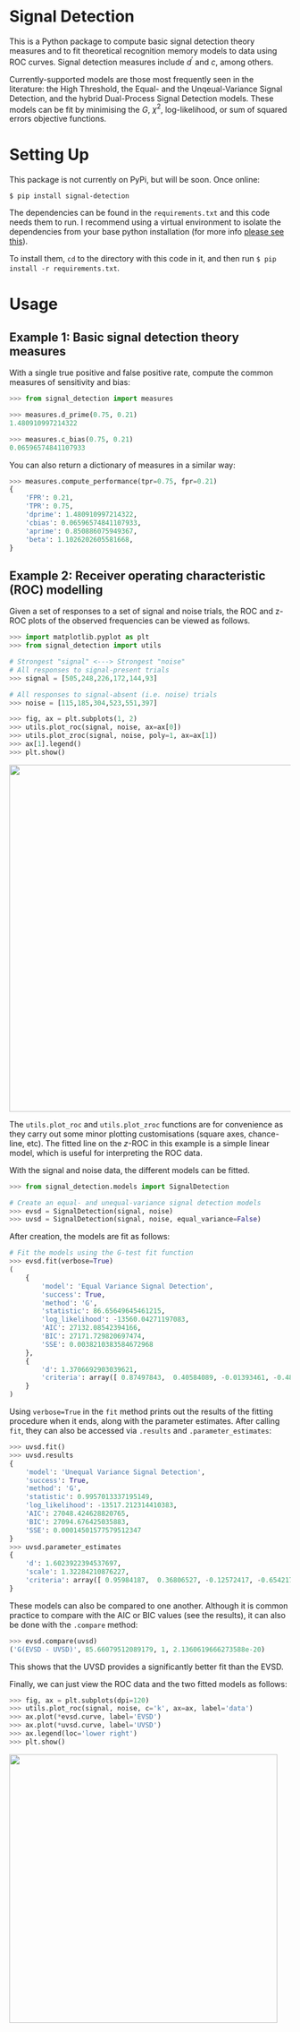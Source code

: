 # Signal Detection

This is a Python package to compute basic signal detection theory measures and to fit theoretical recognition memory models to data using ROC curves. Signal detection measures include $d^\prime$ and $c$, among others.

Currently-supported models are those most frequently seen in the literature: the High Threshold, the Equal- and the Unqeual-Variance Signal Detection, and the hybrid Dual-Process Signal Detection models. These models can be fit by minimising the $G$, $\chi^2$, log-likelihood, or sum of squared errors objective functions.

# Setting Up
This package is not currently on PyPi, but will be soon. Once online:

```$ pip install signal-detection```

The dependencies can be found in the `requirements.txt` and this code needs them to run. I recommend using a virtual environment to isolate the dependencies from your base python installation (for more info [please see this](https://packaging.python.org/guides/installing-using-pip-and-virtual-environments/)).

To install them, `cd` to the directory with this code in it, and then run `$ pip install -r requirements.txt`.

# Usage

## Example 1: Basic signal detection theory measures
With a single true positive and false positive rate, compute the common measures of sensitivity and bias:

```python
>>> from signal_detection import measures

>>> measures.d_prime(0.75, 0.21)
1.480910997214322

>>> measures.c_bias(0.75, 0.21)
0.06596574841107933
```
You can also return a dictionary of measures in a similar way:
```python
>>> measures.compute_performance(tpr=0.75, fpr=0.21)
{
    'FPR': 0.21,
    'TPR': 0.75,
    'dprime': 1.480910997214322,
    'cbias': 0.06596574841107933,
    'aprime': 0.850886075949367,
    'beta': 1.1026202605581668,
}
```

## Example 2: Receiver operating characteristic (ROC) modelling
Given a set of responses to a set of signal and noise trials, the ROC and z-ROC plots of the observed frequencies can be viewed as follows.

```python
>>> import matplotlib.pyplot as plt
>>> from signal_detection import utils

# Strongest "signal" <---> Strongest "noise"
# All responses to signal-present trials
>>> signal = [505,248,226,172,144,93]

# All responses to signal-absent (i.e. noise) trials
>>> noise = [115,185,304,523,551,397]

>>> fig, ax = plt.subplots(1, 2)
>>> utils.plot_roc(signal, noise, ax=ax[0])
>>> utils.plot_zroc(signal, noise, poly=1, ax=ax[1])
>>> ax[1].legend()
>>> plt.show()
```
<img src="https://github.com/lcdunne/signal-detection/raw/develop/example/example_ROC_zROC.png" alt="" width="620">

The `utils.plot_roc` and `utils.plot_zroc` functions are for convenience as 
they carry out some minor plotting customisations (square axes, chance-line, 
etc). The fitted line on the *z*-ROC in this example is a simple linear model, 
which is useful for interpreting the ROC data.

With the signal and noise data, the different models can be fitted.

```python
>>> from signal_detection.models import SignalDetection

# Create an equal- and unequal-variance signal detection models
>>> evsd = SignalDetection(signal, noise)
>>> uvsd = SignalDetection(signal, noise, equal_variance=False)
```

After creation, the models are fit as follows:

```python
# Fit the models using the G-test fit function
>>> evsd.fit(verbose=True)
(
    {
        'model': 'Equal Variance Signal Detection',
        'success': True,
        'method': 'G',
        'statistic': 86.65649645461215,
        'log_likelihood': -13560.04271197083,
        'AIC': 27132.08542394166,
        'BIC': 27171.729820697474,
        'SSE': 0.0038210383584672968
    },
    {
        'd': 1.3706692903039621,
        'criteria': array([ 0.87497843,  0.40584089, -0.01393461, -0.48919362, -1.0589949 ])
    }
)
```
Using `verbose=True` in the `fit` method prints out the results of the fitting procedure when it ends, along with the parameter estimates. After calling `fit`, they can also be accessed via `.results` and `.parameter_estimates`:
```python
>>> uvsd.fit()
>>> uvsd.results
{
    'model': 'Unequal Variance Signal Detection',
    'success': True,
    'method': 'G',
    'statistic': 0.9957013337195149,
    'log_likelihood': -13517.212314410383,
    'AIC': 27048.424628820765,
    'BIC': 27094.676425035883,
    'SSE': 0.00014501577579512347
}
>>> uvsd.parameter_estimates
{
    'd': 1.6023922394537697,
    'scale': 1.32284210876227,
    'criteria': array([ 0.95984187,  0.36806527, -0.12572417, -0.65421799, -1.2496735 ])
}
```

These models can also be compared to one another. Although it is common practice to compare with the AIC or BIC values (see the results), it can also be done with the `.compare` method:
```python
>>> evsd.compare(uvsd)
('G(EVSD - UVSD)', 85.66079512089179, 1, 2.1360619666273588e-20)
```
This shows that the UVSD provides a significantly better fit than the EVSD.

Finally, we can just view the ROC data and the two fitted models as follows:

```python
>>> fig, ax = plt.subplots(dpi=120)
>>> utils.plot_roc(signal, noise, c='k', ax=ax, label='data')
>>> ax.plot(*evsd.curve, label='EVSD')
>>> ax.plot(*uvsd.curve, label='UVSD')
>>> ax.legend(loc='lower right')
>>> plt.show()
```
<img src="https://github.com/lcdunne/signal-detection/raw/develop/example/example_EVSD_UVSD.png" alt="" width="480">
